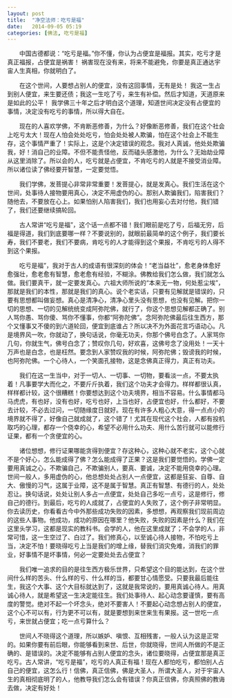 ```yaml
---
layout: post
title:  "净空法师：吃亏是福"
date:   2014-09-05 05:19
categories: [佛法, 吃亏是福]
---
```


　　中国古德都说：“吃亏是福。”你不懂，你认为占便宜是福报。其实，吃亏才是真正福报，占便宜是祸害！ 祸害现在没有来，将来不能避免，你要是真正通达宇宙人生真相，你就明白了。

　　在这个世间，人要想占别人的便宜，没有这回事情，无有是处！ 我这一生占到别人便宜，来生要还债；我这一生吃了亏，来生有补偿。然后才知道，天道原来是如此的公平！ 我学佛三十年之后才明白这个道理，知道世间决定没有占便宜的事情，决定没有吃亏的事情，所以得大自在。

　　现在的人喜欢学佛，不肯断恶修善，为什么？好像断恶修善，我们在这个社会上吃亏太大！现在人怕会处处吃亏，怕会处处被人欺骗，怕在这个社会上不能生存，这个事情严重了！实际上，这是个决定错误的观念。我对人真诚，他处处欺骗我，好！消自己的业障。不但不能责怪他，反而磕头感激他，为什么？无始劫业障从这里消除了。所以会的人，吃亏就是占便宜，不肯吃亏的人就是不接受消业障。所以诸位读了佛经要开智慧，一定要觉悟。

　　我们学佛，发菩提心非常非常重要！发菩提心，就是发真心。我们生活在这个世间，处事待人接物要用真心，决定不用虚伪的心。那别人欺骗我们，陷害我们？随他去，不要放在心上。如果怕别人陷害我们，我们也用妄心去对付他，我们错了，我们还要继续搞轮回。

　　古人常讲“吃亏是福”，这个话一点都不错！我们眼前是吃了亏，后福无穷，后福是得道，我们到底要哪一样？不要说别的，就眼前最简单的这个例子，我们要长寿，我们不要老，我们不要病，肯吃亏的人才能得到这个果报，不肯吃亏的人得不到这个果报。

　　吃亏是福”，我对于古人的成语有很深刻的体会！“老当益壮”，愈老身体愈好愈强壮，愈老愈有智慧，愈老愈有经验，不糊涂。佛教给我们怎么做，我们就怎么做。我们要真干，就一定要发真心。六祖大师所说的“本来无一物，何处惹尘埃”，那就是我们的本性，那就是我们的真心。说个老实话，只要有见解就是错误的，只要有思想都叫做妄想。真心是清净心，清净心里头没有思想，也没有见解。把你一切的思想、一切的见解统统变成阿弥陀佛，就行了，你这个思想见解都正确了。别人骂你愚、骂你傻、骂你不懂事，你都“阿弥陀佛”。念阿弥陀佛最后往生西方，那个又懂事又不傻的到六道轮回，便宜到底谁占？所以决不为外面花言巧语动心。凡是境界风一吹，你就动了，换句话说，你毫无功夫，你那个佛号白念了。人家骂你几句，你就生气，佛号白念了；赞叹你几句，好欢喜，这佛号念了没用处！一天十万声也是白念，也是枉然。要念到人家赞叹我的时候，阿弥陀佛；毁谤我的时候，也阿弥陀佛。一个心待人，一个笑面孔接物，这是念佛真正得力，真正有功夫。

　　我们在这一生当中，对于一切人、一切事、一切物，要看淡一点，不要太执着！凡事要学大而化之，不要斤斤执着，我们这个功夫才会得力。样样都很认真，样样都计较，这个很糟糕！你要想达到这个功夫境界，相当不容易。什么事情都马马虎虎，有也好，没有也好，吃亏也好，上当也好，占便宜也好，什么都好，不要去计较，不必去过问，一切随缘度日就好。现在有许多人粗心大意，得一点点小的境界就不得了，好像自己就成就了，这个错了！尤其在现代这个社会，人都有投机取巧的心理，都存一个侥幸的心，希望不必用什么功夫、用什么苦行就可以能修行证果，都有一个贪便宜的心。

　　诸位想想，修行证果哪能贪得到便宜？存这种心，这种心就不老实，这个心就不是个好心，怎么能成得了佛？怎么能成得了正果？这是我们要觉悟的。学佛一定要用真诚之心，不欺骗自己，不欺骗别人，要真、要诚，决定不能用侥幸的心理。世间一般人，多用虚伪的心，他总想处处占别人一点便宜，这都是狂妄、自尊、自大、傲慢的习气，这属于业障，这不是属于智慧。真正有智慧、有德行的人，处处忍让。换句话说，处处让别人多占一点便宜，处处自己多吃一点亏，这是修行，修自己的德行。到最后，吃亏的人成就了，占便宜的人失败了，这个例子非常明显。你去读历史，你看看古今中外那些成功失败的因素，多想想，再观察我们现前周边的这些人事物。他成功，成功的原因在哪里？他失败，失败的因素是什么？我们在这里头学习，这都是现实的教科书。会学的人，他在这里成就了；不会学的人，非常可惜，这一生空过了、白过了。我们修真心，以至诚心待人接物，不怕吃亏上当，决定不怕！要晓得吃亏上当是我们的增上缘，替我们消灾免难，消我们的罪业，好事情不是坏事情，何必一定要处处去占便宜？

　　我们唯一追求的目的是往生西方极乐世界，只希望这个目的能达到，在这个世间什么样的苦头、什么样的亏、什么样的当，都要甘心情愿受。只要我最后能往生，我这个大事、这个大目标就达到了，这就是我常说的，要用真诚心待人。用真诚心待人，就是希望这一生决定能往生。我们处事待人、起心动念要谨慎，要有高度的警觉。绝对不起一个坏念头，绝对不要害人！不要起心动念想占别人的便宜，这个心不可以有，行为更不可以有，就是要想到来世来生有果报。这一世吃一点亏，来世就占便宜；吃一点亏算什么？

　　世间人不晓得这个道理，所以嫉妒、嗔恨、互相残害，一般人认为这是正常的。如果你要有前后眼，你能够看到来世、后世，你就晓得，世间人所做的不是正确的、是错误的。决定不能够有占别人便宜的念头，诸位要晓得，占便宜那是真正吃亏。古人常讲，“吃亏是福”，吃亏的人真正有福！现在人都怕吃亏，都怕别人占自己的便宜，这怎么行！信佛，真正信佛，佛是大圣人，所谓大圣人，对于宇宙人生的真相彻底明了的人，他教导我们怎么会有错误？你真正信佛，你真照佛的教诲去做，决定有好处！

